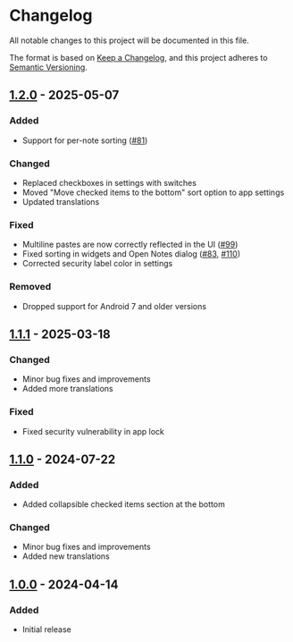 # Changelog

All notable changes to this project will be documented in this file.

The format is based on [Keep a Changelog](https://keepachangelog.com/en/1.1.0/),
and this project adheres to [Semantic Versioning](https://semver.org/spec/v2.0.0.html).

## [1.2.0] - 2025-05-07

### Added

- Support for per-note sorting ([#81])

### Changed

- Replaced checkboxes in settings with switches
- Moved "Move checked items to the bottom" sort option to app settings
- Updated translations

### Fixed

- Multiline pastes are now correctly reflected in the UI ([#99])
- Fixed sorting in widgets and Open Notes dialog ([#83], [#110])
- Corrected security label color in settings

### Removed

- Dropped support for Android 7 and older versions

## [1.1.1] - 2025-03-18

### Changed

- Minor bug fixes and improvements
- Added more translations

### Fixed

- Fixed security vulnerability in app lock

## [1.1.0] - 2024-07-22

### Added

- Added collapsible checked items section at the bottom

### Changed

- Minor bug fixes and improvements
- Added new translations

## [1.0.0] - 2024-04-14

### Added

- Initial release

[Unreleased]: https://github.com/FossifyOrg/Notes/compare/1.2.0...HEAD
[1.2.0]: https://github.com/FossifyOrg/Notes/compare/1.1.1...1.2.0
[1.1.1]: https://github.com/FossifyOrg/Notes/compare/1.1.0...1.1.1
[1.1.0]: https://github.com/FossifyOrg/Notes/compare/1.0.0...1.1.0
[1.0.0]: https://github.com/FossifyOrg/Notes/releases/tag/1.0.0

[#81]: https://github.com/FossifyOrg/Notes/issues/81
[#83]: https://github.com/FossifyOrg/Notes/issues/83
[#99]: https://github.com/FossifyOrg/Notes/issues/99
[#110]: https://github.com/FossifyOrg/Notes/issues/110
